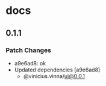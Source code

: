 # docs

## 0.1.1

### Patch Changes

- a9e6ad8: ok
- Updated dependencies [a9e6ad8]
  - @vinicius.vinna/ui@0.0.1

